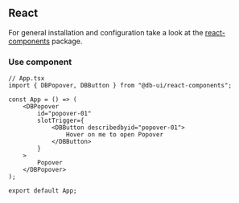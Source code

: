 ## React

For general installation and configuration take a look at the [react-components](https://www.npmjs.com/package/@db-ui/react-components) package.

### Use component

```tsx App.tsx
// App.tsx
import { DBPopover, DBButton } from "@db-ui/react-components";

const App = () => (
	<DBPopover
		id="popover-01"
		slotTrigger={
			<DBButton describedbyid="popover-01">
				Hover on me to open Popover
			</DBButton>
		}
	>
		Popover
	</DBPopover>
);

export default App;
```
